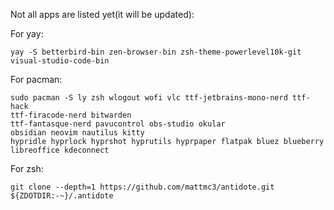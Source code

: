 Not all apps are listed yet(it will be updated):

For yay:
```
yay -S betterbird-bin zen-browser-bin zsh-theme-powerlevel10k-git visual-studio-code-bin
```

For pacman:
```
sudo pacman -S ly zsh wlogout wofi vlc ttf-jetbrains-mono-nerd ttf-hack
ttf-firacode-nerd bitwarden
ttf-fantasque-nerd pavucontrol obs-studio okular
obsidian neovim nautilus kitty
hypridle hyprlock hyprshot hyprutils hyprpaper flatpak bluez blueberry
libreoffice kdeconnect
```
For zsh:
```
git clone --depth=1 https://github.com/mattmc3/antidote.git ${ZDOTDIR:-~}/.antidote
```
